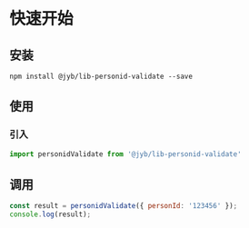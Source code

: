 # 快速开始

## 安装

```shell
npm install @jyb/lib-personid-validate --save
```

## 使用

### 引入

```javascript
import personidValidate from '@jyb/lib-personid-validate'
```

## 调用

```javascript
const result = personidValidate({ personId: '123456' });
console.log(result);
```



